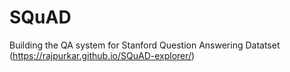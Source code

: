 # SQuAD
Building the QA system for Stanford Question Answering Datatset (https://rajpurkar.github.io/SQuAD-explorer/)
